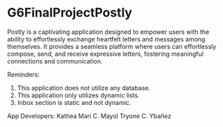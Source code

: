 # G6FinalProjectPostly

Postly is a captivating application designed to empower users with the ability to effortlessly exchange heartfelt letters and messages among themselves. It provides a seamless platform where users can effortlessly compose, send, and receive expressive letters, fostering meaningful connections and communication.

Reminders:
1. This application does not utilize any database.
2. This application only utilizes dynamic lists.
3. Inbox section is static and not dynamic.

App Developers:
Kathea Mari C. Mayol
Tryone C. Ybañez